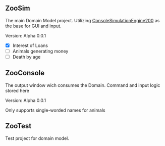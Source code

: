 ## ZooSim

The main Domain Model project.
Utilizing [ConsoleSimulationEngine200](https://github.com/mattiasnordqvist/ConsoleSimulationEngine2000) as the base for GUI and input.

Version: Alpha 0.0.1
- [X] Interest of Loans
- [ ] Animals generating money
- [ ] Death by age

## ZooConsole

The output window wich consumes the Domain.
Command and input logic stored here

Version: Alpha 0.0.1

Only supports single-worded names for animals


## ZooTest
Test project for domain model.
